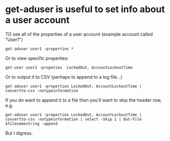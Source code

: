 # get-aduser is useful to set info about a user account

TO see all of the properties of a user account (example account called "User1")

    get-aduser user1 -properties *

Or to view specific properties:

    get-user user1 -propeties  LockedOut, AccountLockoutTime

Or to output it to CSV (perhaps to append to a log file...)


    get-aduser user1 -properties LockedOut, AccountLockoutTime | convertto-csv -notypeinformation

If you *do* want to append it to a file then you'll want to skip the header row, e.g.

    get-aduser user1 -properties LockedOut, AccountLockoutTime | convertto-csv -notypeinformation | select -Skip 1 | Out-File $filenamestring -append

But I digress.